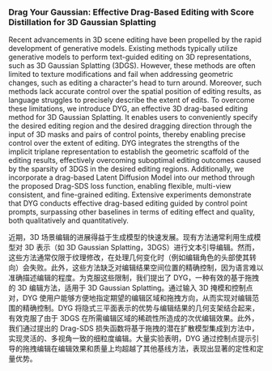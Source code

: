 ### Drag Your Gaussian: Effective Drag-Based Editing with Score Distillation for 3D Gaussian Splatting

Recent advancements in 3D scene editing have been propelled by the rapid development of generative models. Existing methods typically utilize generative models to perform text-guided editing on 3D representations, such as 3D Gaussian Splatting (3DGS). However, these methods are often limited to texture modifications and fail when addressing geometric changes, such as editing a character's head to turn around. Moreover, such methods lack accurate control over the spatial position of editing results, as language struggles to precisely describe the extent of edits. To overcome these limitations, we introduce DYG, an effective 3D drag-based editing method for 3D Gaussian Splatting. It enables users to conveniently specify the desired editing region and the desired dragging direction through the input of 3D masks and pairs of control points, thereby enabling precise control over the extent of editing. DYG integrates the strengths of the implicit triplane representation to establish the geometric scaffold of the editing results, effectively overcoming suboptimal editing outcomes caused by the sparsity of 3DGS in the desired editing regions. Additionally, we incorporate a drag-based Latent Diffusion Model into our method through the proposed Drag-SDS loss function, enabling flexible, multi-view consistent, and fine-grained editing. Extensive experiments demonstrate that DYG conducts effective drag-based editing guided by control point prompts, surpassing other baselines in terms of editing effect and quality, both qualitatively and quantitatively.

近期，3D 场景编辑的进展得益于生成模型的快速发展。现有方法通常利用生成模型对 3D 表示（如 3D Gaussian Splatting，3DGS）进行文本引导编辑。然而，这些方法通常仅限于纹理修改，在处理几何变化时（例如编辑角色的头部使其转向）会失败。此外，这些方法缺乏对编辑结果空间位置的精确控制，因为语言难以准确描述编辑的程度。为克服这些限制，我们提出了 DYG，一种有效的基于拖拽的 3D 编辑方法，适用于 3D Gaussian Splatting。通过输入 3D 掩模和控制点对，DYG 使用户能够方便地指定期望的编辑区域和拖拽方向，从而实现对编辑范围的精确控制。DYG 将隐式三平面表示的优势与编辑结果的几何支架结合起来，有效克服了由于 3DGS 在所需编辑区域的稀疏性所造成的次优编辑效果。此外，我们通过提出的 Drag-SDS 损失函数将基于拖拽的潜在扩散模型集成到方法中，实现灵活的、多视角一致的细粒度编辑。大量实验表明，DYG 通过控制点提示引导的拖拽编辑在编辑效果和质量上均超越了其他基线方法，表现出显著的定性和定量优势。

